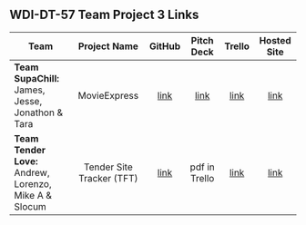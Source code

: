 ## WDI-DT-57 Team Project 3 Links

| Team | Project Name | GitHub | Pitch Deck | Trello | Hosted Site |
|---|:---:|:---:|:---:|:---:|:---:|
| **Team SupaChill:**<br>James, Jesse, Jonathon & Tara | MovieExpress | [link](https://github.com/jonegarm2/MovieExpress) | [link](https://docs.google.com/presentation/d/1Z-ng_6QpUF0pMHOfKNxfRfOLiK-uaXYOyxv94g3kKgI/edit#slide=id.p) | [link](https://trello.com/b/A1ViE8Rq/movieexpress) | [link](https://movie-express.herokuapp.com/) |
| **Team Tender Love:**<br>Andrew, Lorenzo, Mike A & Slocum | Tender Site Tracker (TFT) | [link](https://github.com/MiclAvdo/tender_tracker) | pdf in Trello | [link](https://trello.com/b/Mz92mf6N/tst-tender-site-tracker) | [link](https://tender-tracker.herokuapp.com/) |



